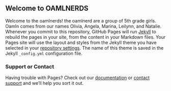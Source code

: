 ## Welcome to OAMLNERDS
Welcome to the oamlnerds! the oamlnerd are a group of 5th grade girls. Oamln comes from our names Olivia, Angela, Marina, Leilynn, and Natalie.
Whenever you commit to this repository, GitHub Pages will run [Jekyll](https://jekyllrb.com/) to rebuild the pages in your site, from the content in your Markdown files.
Your Pages site will use the layout and styles from the Jekyll theme you have selected in your [repository settings](https://github.com/oamlnerds/oamlnerds.github.io/settings). The name of this theme is saved in the Jekyll `_config.yml` configuration file.

### Support or Contact

Having trouble with Pages? Check out our [documentation](https://help.github.com/categories/github-pages-basics/) or [contact support](https://github.com/contact) and we’ll help you sort it out.
